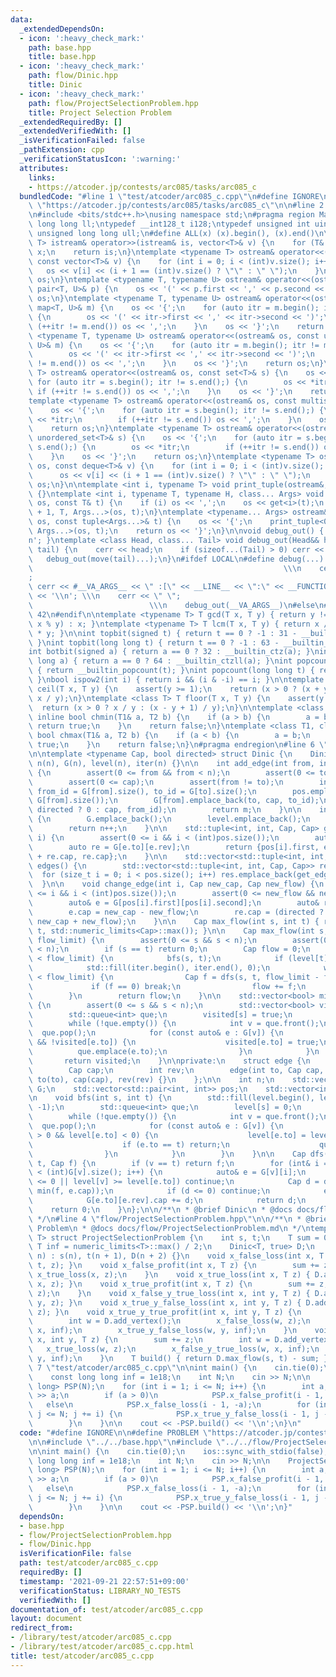 ```yaml
---
data:
  _extendedDependsOn:
  - icon: ':heavy_check_mark:'
    path: base.hpp
    title: base.hpp
  - icon: ':heavy_check_mark:'
    path: flow/Dinic.hpp
    title: Dinic
  - icon: ':heavy_check_mark:'
    path: flow/ProjectSelectionProblem.hpp
    title: Project Selection Problem
  _extendedRequiredBy: []
  _extendedVerifiedWith: []
  _isVerificationFailed: false
  _pathExtension: cpp
  _verificationStatusIcon: ':warning:'
  attributes:
    links:
    - https://atcoder.jp/contests/arc085/tasks/arc085_c
  bundledCode: "#line 1 \"test/atcoder/arc085_c.cpp\"\n#define IGNORE\n\n#define PROBLEM\
    \ \"https://atcoder.jp/contests/arc085/tasks/arc085_c\"\n\n#line 2 \"base.hpp\"\
    \n#include <bits/stdc++.h>\nusing namespace std;\n#pragma region Macros\ntypedef\
    \ long long ll;\ntypedef __int128_t i128;\ntypedef unsigned int uint;\ntypedef\
    \ unsigned long long ull;\n#define ALL(x) (x).begin(), (x).end()\n\ntemplate <typename\
    \ T> istream& operator>>(istream& is, vector<T>& v) {\n    for (T& x : v) is >>\
    \ x;\n    return is;\n}\ntemplate <typename T> ostream& operator<<(ostream& os,\
    \ const vector<T>& v) {\n    for (int i = 0; i < (int)v.size(); i++) {\n     \
    \   os << v[i] << (i + 1 == (int)v.size() ? \"\" : \" \");\n    }\n    return\
    \ os;\n}\ntemplate <typename T, typename U> ostream& operator<<(ostream& os, const\
    \ pair<T, U>& p) {\n    os << '(' << p.first << ',' << p.second << ')';\n    return\
    \ os;\n}\ntemplate <typename T, typename U> ostream& operator<<(ostream& os, const\
    \ map<T, U>& m) {\n    os << '{';\n    for (auto itr = m.begin(); itr != m.end();)\
    \ {\n        os << '(' << itr->first << ',' << itr->second << ')';\n        if\
    \ (++itr != m.end()) os << ',';\n    }\n    os << '}';\n    return os;\n}\ntemplate\
    \ <typename T, typename U> ostream& operator<<(ostream& os, const unordered_map<T,\
    \ U>& m) {\n    os << '{';\n    for (auto itr = m.begin(); itr != m.end();) {\n\
    \        os << '(' << itr->first << ',' << itr->second << ')';\n        if (++itr\
    \ != m.end()) os << ',';\n    }\n    os << '}';\n    return os;\n}\ntemplate <typename\
    \ T> ostream& operator<<(ostream& os, const set<T>& s) {\n    os << '{';\n   \
    \ for (auto itr = s.begin(); itr != s.end();) {\n        os << *itr;\n       \
    \ if (++itr != s.end()) os << ',';\n    }\n    os << '}';\n    return os;\n}\n\
    template <typename T> ostream& operator<<(ostream& os, const multiset<T>& s) {\n\
    \    os << '{';\n    for (auto itr = s.begin(); itr != s.end();) {\n        os\
    \ << *itr;\n        if (++itr != s.end()) os << ',';\n    }\n    os << '}';\n\
    \    return os;\n}\ntemplate <typename T> ostream& operator<<(ostream& os, const\
    \ unordered_set<T>& s) {\n    os << '{';\n    for (auto itr = s.begin(); itr !=\
    \ s.end();) {\n        os << *itr;\n        if (++itr != s.end()) os << ',';\n\
    \    }\n    os << '}';\n    return os;\n}\ntemplate <typename T> ostream& operator<<(ostream&\
    \ os, const deque<T>& v) {\n    for (int i = 0; i < (int)v.size(); i++) {\n  \
    \      os << v[i] << (i + 1 == (int)v.size() ? \"\" : \" \");\n    }\n    return\
    \ os;\n}\n\ntemplate <int i, typename T> void print_tuple(ostream&, const T&)\
    \ {}\ntemplate <int i, typename T, typename H, class... Args> void print_tuple(ostream&\
    \ os, const T& t) {\n    if (i) os << ',';\n    os << get<i>(t);\n    print_tuple<i\
    \ + 1, T, Args...>(os, t);\n}\ntemplate <typename... Args> ostream& operator<<(ostream&\
    \ os, const tuple<Args...>& t) {\n    os << '{';\n    print_tuple<0, tuple<Args...>,\
    \ Args...>(os, t);\n    return os << '}';\n}\n\nvoid debug_out() { cerr << '\\\
    n'; }\ntemplate <class Head, class... Tail> void debug_out(Head&& head, Tail&&...\
    \ tail) {\n    cerr << head;\n    if (sizeof...(Tail) > 0) cerr << \", \";\n \
    \   debug_out(move(tail)...);\n}\n#ifdef LOCAL\n#define debug(...)           \
    \                                                        \\\n    cerr << \" \"\
    ;                                                                     \\\n   \
    \ cerr << #__VA_ARGS__ << \" :[\" << __LINE__ << \":\" << __FUNCTION__ << \"]\"\
    \ << '\\n'; \\\n    cerr << \" \";                                           \
    \                          \\\n    debug_out(__VA_ARGS__)\n#else\n#define debug(...)\
    \ 42\n#endif\n\ntemplate <typename T> T gcd(T x, T y) { return y != 0 ? gcd(y,\
    \ x % y) : x; }\ntemplate <typename T> T lcm(T x, T y) { return x / gcd(x, y)\
    \ * y; }\n\nint topbit(signed t) { return t == 0 ? -1 : 31 - __builtin_clz(t);\
    \ }\nint topbit(long long t) { return t == 0 ? -1 : 63 - __builtin_clzll(t); }\n\
    int botbit(signed a) { return a == 0 ? 32 : __builtin_ctz(a); }\nint botbit(long\
    \ long a) { return a == 0 ? 64 : __builtin_ctzll(a); }\nint popcount(signed t)\
    \ { return __builtin_popcount(t); }\nint popcount(long long t) { return __builtin_popcountll(t);\
    \ }\nbool ispow2(int i) { return i && (i & -i) == i; }\n\ntemplate <class T> T\
    \ ceil(T x, T y) {\n    assert(y >= 1);\n    return (x > 0 ? (x + y - 1) / y :\
    \ x / y);\n}\ntemplate <class T> T floor(T x, T y) {\n    assert(y >= 1);\n  \
    \  return (x > 0 ? x / y : (x - y + 1) / y);\n}\n\ntemplate <class T1, class T2>\
    \ inline bool chmin(T1& a, T2 b) {\n    if (a > b) {\n        a = b;\n       \
    \ return true;\n    }\n    return false;\n}\ntemplate <class T1, class T2> inline\
    \ bool chmax(T1& a, T2 b) {\n    if (a < b) {\n        a = b;\n        return\
    \ true;\n    }\n    return false;\n}\n#pragma endregion\n#line 6 \"flow/Dinic.hpp\"\
    \n\ntemplate <typename Cap, bool directed> struct Dinic {\n    Dinic(int n) :\
    \ n(n), G(n), level(n), iter(n) {}\n\n    int add_edge(int from, int to, Cap cap)\
    \ {\n        assert(0 <= from && from < n);\n        assert(0 <= to && to < n);\n\
    \        assert(0 <= cap);\n        assert(from != to);\n        int m = pos.size(),\
    \ from_id = G[from].size(), to_id = G[to].size();\n        pos.emplace_back(from,\
    \ G[from].size());\n        G[from].emplace_back(to, cap, to_id);\n        G[to].emplace_back(from,\
    \ directed ? 0 : cap, from_id);\n        return m;\n    }\n\n    int add_vertex()\
    \ {\n        G.emplace_back();\n        level.emplace_back();\n        iter.emplace_back();\n\
    \        return n++;\n    }\n\n    std::tuple<int, int, Cap, Cap> get_edge(int\
    \ i) {\n        assert(0 <= i && i < (int)pos.size());\n        auto e = G[pos[i].first][pos[i].second];\n\
    \        auto re = G[e.to][e.rev];\n        return {pos[i].first, e.to, e.cap\
    \ + re.cap, re.cap};\n    }\n\n    std::vector<std::tuple<int, int, Cap, Cap>>\
    \ edges() {\n        std::vector<std::tuple<int, int, Cap, Cap>> res;\n      \
    \  for (size_t i = 0; i < pos.size(); i++) res.emplace_back(get_edge(i));\n  \
    \  }\n\n    void change_edge(int i, Cap new_cap, Cap new_flow) {\n        assert(0\
    \ <= i && i < (int)pos.size());\n        assert(0 <= new_flow && new_flow <= new_cap);\n\
    \        auto& e = G[pos[i].first][pos[i].second];\n        auto& re = G[e.to][e.rev];\n\
    \        e.cap = new_cap - new_flow;\n        re.cap = (directed ? new_flow :\
    \ new_cap + new_flow);\n    }\n\n    Cap max_flow(int s, int t) { return max_flow(s,\
    \ t, std::numeric_limits<Cap>::max()); }\n\n    Cap max_flow(int s, int t, Cap\
    \ flow_limit) {\n        assert(0 <= s && s < n);\n        assert(0 <= t && t\
    \ < n);\n        if (s == t) return 0;\n        Cap flow = 0;\n        while (flow\
    \ < flow_limit) {\n            bfs(s, t);\n            if (level[t] < 0) break;\n\
    \            std::fill(iter.begin(), iter.end(), 0);\n            while (flow\
    \ < flow_limit) {\n                Cap f = dfs(s, t, flow_limit - flow);\n   \
    \             if (f == 0) break;\n                flow += f;\n            }\n\
    \        }\n        return flow;\n    }\n\n    std::vector<bool> min_cut(int s)\
    \ {\n        assert(0 <= s && s < n);\n        std::vector<bool> visited(n);\n\
    \        std::queue<int> que;\n        visited[s] = true;\n        que.emplace(s);\n\
    \        while (!que.empty()) {\n            int v = que.front();\n          \
    \  que.pop();\n            for (const auto& e : G[v]) {\n                if (e.cap\
    \ && !visited[e.to]) {\n                    visited[e.to] = true;\n          \
    \          que.emplace(e.to);\n                }\n            }\n        }\n \
    \       return visited;\n    }\n\nprivate:\n    struct edge {\n        int to;\n\
    \        Cap cap;\n        int rev;\n        edge(int to, Cap cap, int rev) :\
    \ to(to), cap(cap), rev(rev) {}\n    };\n\n    int n;\n    std::vector<std::vector<edge>>\
    \ G;\n    std::vector<std::pair<int, int>> pos;\n    std::vector<int> level, iter;\n\
    \n    void bfs(int s, int t) {\n        std::fill(level.begin(), level.end(),\
    \ -1);\n        std::queue<int> que;\n        level[s] = 0;\n        que.emplace(s);\n\
    \        while (!que.empty()) {\n            int v = que.front();\n          \
    \  que.pop();\n            for (const auto& e : G[v]) {\n                if (e.cap\
    \ > 0 && level[e.to] < 0) {\n                    level[e.to] = level[v] + 1;\n\
    \                    if (e.to == t) return;\n                    que.emplace(e.to);\n\
    \                }\n            }\n        }\n    }\n\n    Cap dfs(int v, int\
    \ t, Cap f) {\n        if (v == t) return f;\n        for (int& i = iter[v]; i\
    \ < (int)G[v].size(); i++) {\n            auto& e = G[v][i];\n            if (e.cap\
    \ <= 0 || level[v] >= level[e.to]) continue;\n            Cap d = dfs(e.to, t,\
    \ min(f, e.cap));\n            if (d <= 0) continue;\n            e.cap -= d;\n\
    \            G[e.to][e.rev].cap += d;\n            return d;\n        }\n    \
    \    return 0;\n    }\n};\n\n/**\n * @brief Dinic\n * @docs docs/flow/Dinic.md\n\
    \ */\n#line 4 \"flow/ProjectSelectionProblem.hpp\"\n\n/**\n * @brief Project Selection\
    \ Problem\n * @docs docs/flow/ProjectSelectionProblem.md\n */\ntemplate <typename\
    \ T> struct ProjectSelectionProblem {\n    int s, t;\n    T sum = 0;\n    const\
    \ T inf = numeric_limits<T>::max() / 2;\n    Dinic<T, true> D;\n    ProjectSelectionProblem(int\
    \ n) : s(n), t(n + 1), D(n + 2) {}\n    void x_false_loss(int x, T z) { D.add_edge(x,\
    \ t, z); }\n    void x_false_profit(int x, T z) {\n        sum += z;\n       \
    \ x_true_loss(x, z);\n    }\n    void x_true_loss(int x, T z) { D.add_edge(s,\
    \ x, z); }\n    void x_true_profit(int x, T z) {\n        sum += z;\n        x_false_loss(x,\
    \ z);\n    }\n    void x_false_y_true_loss(int x, int y, T z) { D.add_edge(x,\
    \ y, z); }\n    void x_true_y_false_loss(int x, int y, T z) { D.add_edge(y, x,\
    \ z); }\n    void x_true_y_true_profit(int x, int y, T z) {\n        sum += z;\n\
    \        int w = D.add_vertex();\n        x_false_loss(w, z);\n        x_true_y_false_loss(w,\
    \ x, inf);\n        x_true_y_false_loss(w, y, inf);\n    }\n    void x_false_y_false_profit(int\
    \ x, int y, T z) {\n        sum += z;\n        int w = D.add_vertex();\n     \
    \   x_true_loss(w, z);\n        x_false_y_true_loss(w, x, inf);\n        x_false_y_true_loss(w,\
    \ y, inf);\n    }\n    T build() { return D.max_flow(s, t) - sum; }\n};\n#line\
    \ 7 \"test/atcoder/arc085_c.cpp\"\n\nint main() {\n    cin.tie(0);\n    ios::sync_with_stdio(false);\n\
    \    const long long inf = 1e18;\n    int N;\n    cin >> N;\n\n    ProjectSelectionProblem<long\
    \ long> PSP(N);\n    for (int i = 1; i <= N; i++) {\n        int a;\n        cin\
    \ >> a;\n        if (a > 0)\n            PSP.x_false_profit(i - 1, a);\n     \
    \   else\n            PSP.x_false_loss(i - 1, -a);\n        for (int j = 2 * i;\
    \ j <= N; j += i) {\n            PSP.x_true_y_false_loss(i - 1, j - 1, inf);\n\
    \        }\n    }\n\n    cout << -PSP.build() << '\\n';\n}\n"
  code: "#define IGNORE\n\n#define PROBLEM \"https://atcoder.jp/contests/arc085/tasks/arc085_c\"\
    \n\n#include \"../../base.hpp\"\n#include \"../../flow/ProjectSelectionProblem.hpp\"\
    \n\nint main() {\n    cin.tie(0);\n    ios::sync_with_stdio(false);\n    const\
    \ long long inf = 1e18;\n    int N;\n    cin >> N;\n\n    ProjectSelectionProblem<long\
    \ long> PSP(N);\n    for (int i = 1; i <= N; i++) {\n        int a;\n        cin\
    \ >> a;\n        if (a > 0)\n            PSP.x_false_profit(i - 1, a);\n     \
    \   else\n            PSP.x_false_loss(i - 1, -a);\n        for (int j = 2 * i;\
    \ j <= N; j += i) {\n            PSP.x_true_y_false_loss(i - 1, j - 1, inf);\n\
    \        }\n    }\n\n    cout << -PSP.build() << '\\n';\n}"
  dependsOn:
  - base.hpp
  - flow/ProjectSelectionProblem.hpp
  - flow/Dinic.hpp
  isVerificationFile: false
  path: test/atcoder/arc085_c.cpp
  requiredBy: []
  timestamp: '2021-09-21 22:57:51+09:00'
  verificationStatus: LIBRARY_NO_TESTS
  verifiedWith: []
documentation_of: test/atcoder/arc085_c.cpp
layout: document
redirect_from:
- /library/test/atcoder/arc085_c.cpp
- /library/test/atcoder/arc085_c.cpp.html
title: test/atcoder/arc085_c.cpp
---
```

